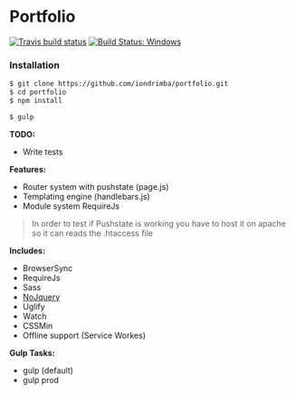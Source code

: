# Portfolio 

[![Travis build status](https://travis-ci.org/iondrimba/portfolio.svg?branch=v2)](https://travis-ci.org/iondrimba/portfolio) [![Build Status: Windows](https://ci.appveyor.com/api/projects/status/32r7s2skrgm9ubva/branch/master?svg=true)](https://ci.appveyor.com/project/iondrimba/notifycss/branch/v2)

### Installation

```sh
$ git clone https://github.com/iondrimba/portfolio.git
$ cd portfolio
$ npm install

$ gulp
```

__TODO:__
 * Write tests

__Features:__
 * Router system with pushstate (page.js)
 * Templating engine (handlebars.js)
 * Module system RequireJs

> In order to test if Pushstate is working
> you have to host it on apache so it can reads the .htaccess file

__Includes:__
  * BrowserSync
  * RequireJs
  * Sass
  * [NoJquery]
  * Uglify
  * Watch
  * CSSMin
  * Offline support (Service Workes)

__Gulp Tasks:__

 * gulp (default)
 * gulp prod

[NoJquery]:<https://www.npmjs.com/package/nojquery>
